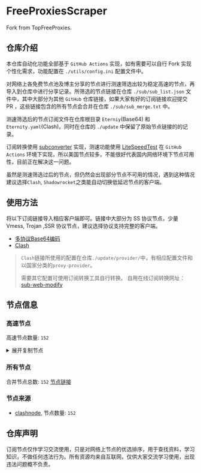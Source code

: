 # FreeProxiesScraper

Fork from TopFreeProxies.

## 仓库介绍
本仓库自动化功能全部基于 `GitHub Actions` 实现，如有需要可以自行 Fork 实现个性化需求，功能配置在 `./utils/config.ini` 配置文件中。

对网络上各免费节点池及博主分享的节点进行测速筛选出较为稳定高速的节点，再导入到仓库中进行分享记录。所筛选的节点链接在仓库 `./sub/sub_list.json` 文件中，其中大部分为其他 `GitHub` 仓库链接，如果大家有好的订阅链接欢迎提交 PR ，这些链接包含的所有节点会合并在仓库 `./sub/sub_merge.txt` 中。

测速筛选后的节点订阅文件在仓库根目录 `Eterniy`(Base64) 和 `Eternity.yaml`(Clash)。同时在仓库的 `./update` 中保留了原始节点链接的的记录。

订阅转换使用 [subconverter](https://github.com/tindy2013/subconverter) 实现，测速功能使用 [LiteSpeedTest](https://github.com/xxf098/LiteSpeedTest) 在 `GitHub Actions` 环境下实现，所以美国节点较多，不能很好代表国内网络环境下节点可用性，目前正在解决这一问题。

虽然是测速筛选过后的节点，但仍然会出现部分节点不可用的情况，遇到这种情况建议选择`Clash`, `Shadowrocket`之类能自动切换低延迟节点的客户端。

## 使用方法
将以下订阅链接导入相应客户端即可。链接中大部分为 SS 协议节点，少量 Vmess, Trojan ,SSR 协议节点，建议选择协议支持完整的客户端。

- [多协议Base64编码](https://raw.githubusercontent.com/caijh/FreeProxiesScraper/master/Eternity)
- [Clash](https://raw.githubusercontent.com/caijh/FreeProxiesScraper/master/Eternity.yaml)

>`Clash`链接所使用的配置在仓库`./update/provider/`中，有相应配置文件和以国家分类的`proxy-provider`。
>
>需要其它配置可使用订阅转换工具自行转换。
>自用在线订阅转换网址：[sub-web-modify](https://sub.v1.mk/)

## 节点信息
### 高速节点
高速节点数量: `152`
<details>
  <summary>展开复制节点</summary>

    ss://YWVzLTI1Ni1jZmI6YW1hem9uc2tyMDU@18.185.56.207:443#05-0004-DE
    vmess://eyJ2IjoiMiIsInBzIjoiMDUtMDAwNS1HQiIsImFkZCI6IjUxLjc1LjE2MC4yMzciLCJwb3J0IjoiNDQzIiwidHlwZSI6Im5vbmUiLCJpZCI6IjNhZGJhNDYyLTMxOGYtNGE2Yy1hZDdhLTI5MjNiYzc0ZjIwNyIsImFpZCI6IjAiLCJuZXQiOiJ3cyIsInBhdGgiOiIvbGlua3Zrd3NzIiwiaG9zdCI6IiIsInRscyI6InRscyJ9
    trojan://02XtoczO7V@creativecommons.org:443?allowInsecure=1&sni=mooshali.arshiacomplus.dpdns.org&ws=1&wspath=%2525252Fhishhhh123#05-0021-RELAY
    ss://YWVzLTI1Ni1jZmI6ZjhmN2FDemNQS2JzRjhwMw@51.15.17.169:989#05-0164-NL
    vmess://eyJ2IjoiMiIsInBzIjoiMDUtMDE2Ni1NWSIsImFkZCI6IjQ3LjI1MC4xNTkuMTM0IiwicG9ydCI6IjI4MjkzIiwidHlwZSI6Im5vbmUiLCJpZCI6ImZmOWFkMDdjLWUxYjQtNDY3Zi05MGJjLTliMDY3ZjQ3ZGQ1YyIsImFpZCI6IjAiLCJuZXQiOiJ3cyIsInBhdGgiOiIvYXJraSIsImhvc3QiOiIiLCJ0bHMiOiIifQ==
    vmess://eyJ2IjoiMiIsInBzIjoiMDUtMDE4NS1TQyIsImFkZCI6IjE1NC4yMDEuODAuMjE0IiwicG9ydCI6IjExMTU5IiwidHlwZSI6Im5vbmUiLCJpZCI6ImQ5MjAyZmRkLTU2NzktNDNhNy1hOTMzLTBkMDc2MDViYWIzYyIsImFpZCI6IjAiLCJuZXQiOiJ3cyIsInBhdGgiOiIvYXJraSIsImhvc3QiOiIiLCJ0bHMiOiIifQ==
    vmess://eyJ2IjoiMiIsInBzIjoiMDUtMDE4Ni1ISyIsImFkZCI6IjguMjE3LjE3MS4xOTMiLCJwb3J0IjoiMzYzMDAiLCJ0eXBlIjoibm9uZSIsImlkIjoiNjc4Y2RiMTQtMjJhNi00ZmIyLWEwNDAtYjM1M2VjYjk4OWNlIiwiYWlkIjoiMCIsIm5ldCI6IndzIiwicGF0aCI6Ii9hcmtpIiwiaG9zdCI6IiIsInRscyI6IiJ9
    vmess://eyJ2IjoiMiIsInBzIjoiMDUtMDE4Ny1ISyIsImFkZCI6IjguMjE3LjE3MS4xOTMiLCJwb3J0IjoiNTUwOTYiLCJ0eXBlIjoibm9uZSIsImlkIjoiMmI0ZDMxNTctZWQ3Zi00NmMyLWJjNGEtNWJiOGMxZjgxZTQwIiwiYWlkIjoiMCIsIm5ldCI6IndzIiwicGF0aCI6Ii9hcmtpIiwiaG9zdCI6IiIsInRscyI6IiJ9
    vmess://eyJ2IjoiMiIsInBzIjoiMDUtMDE4OC1ISyIsImFkZCI6IjguMjE3LjIyMC4zMCIsInBvcnQiOiIzMTEyMyIsInR5cGUiOiJub25lIiwiaWQiOiIxMmY3MTY0Yi1lM2UxLTQyNjQtODZjYy02ODAyODkwMmNkMTkiLCJhaWQiOiIwIiwibmV0Ijoid3MiLCJwYXRoIjoiL2Fya2kiLCJob3N0IjoiIiwidGxzIjoiIn0=
    vmess://eyJ2IjoiMiIsInBzIjoiMDUtMDE4OS1ISyIsImFkZCI6IjguMjE3LjIyMC4zMCIsInBvcnQiOiIzOTY0OCIsInR5cGUiOiJub25lIiwiaWQiOiIyYzI1ODNiNi1lY2UwLTRkM2QtYTdmNS1jZjM3YzRhNmZhOGQiLCJhaWQiOiIwIiwibmV0Ijoid3MiLCJwYXRoIjoiL2Fya2kiLCJob3N0IjoiIiwidGxzIjoiIn0=
    vmess://eyJ2IjoiMiIsInBzIjoiMDUtMDE5MC1ISyIsImFkZCI6IjQ3Ljc2LjE1Ny4yMzQiLCJwb3J0IjoiMTQ0NzkiLCJ0eXBlIjoibm9uZSIsImlkIjoiOTA2MDZjMTQtY2JhNC00M2ZmLTk1ODYtOWVkZDhiZWYyMWE0IiwiYWlkIjoiMCIsIm5ldCI6IndzIiwicGF0aCI6Ii9hcmtpIiwiaG9zdCI6IiIsInRscyI6IiJ9
    vmess://eyJ2IjoiMiIsInBzIjoiMDUtMDE5MS1ISyIsImFkZCI6IjguMjE4LjguODQiLCJwb3J0IjoiMjMzMjYiLCJ0eXBlIjoibm9uZSIsImlkIjoiODcxZDA0ZGYtZmM1OC00NzBhLWJhY2EtZGFhZTI4ODY5MTY0IiwiYWlkIjoiMCIsIm5ldCI6IndzIiwicGF0aCI6Ii9hcmtpIiwiaG9zdCI6IiIsInRscyI6IiJ9
    vmess://eyJ2IjoiMiIsInBzIjoiMDYtMDA0Mi1NWSIsImFkZCI6IjM4LjU0Ljk4LjExMCIsInBvcnQiOiIyMDUyIiwidHlwZSI6Im5vbmUiLCJpZCI6IjY2NWQ5YjhmLTE1M2QtNDkwNy1hZGFjLWRlMTJhZmQ5Yzg1MSIsImFpZCI6IjAiLCJuZXQiOiJ3cyIsInBhdGgiOiIvIiwiaG9zdCI6IiIsInRscyI6InRscyJ9
    ss://Y2hhY2hhMjAtaWV0Zi1wb2x5MTMwNTpwNzhuYUNmMkVmT2xSU0xUWDB3RlZ4@pupas-shirting-unsung.freesocks.work:443#08-0057-USss%2F%2FYWVzLTEyOC1nY206c2hhZG93c29ja3M%40212.102.53.194443%2323-0256-GB
    ss://YWVzLTI1Ni1jZmI6ZjhmN2FDemNQS2JzRjhwMw@154.90.63.177:989#08-0061-KR
    ss://YWVzLTI1Ni1jZmI6ZjhmN2FDemNQS2JzRjhwMw@154.90.62.168:989#08-0062-KR
    ss://Y2hhY2hhMjAtaWV0Zi1wb2x5MTMwNTpOazlhc2dsRHpIemprdFZ6VGt2aGFB@arxfw2b78fi2q9hzylhn.freesocks.work:443#08-0063-VN
    vmess://eyJ2IjoiMiIsInBzIjoiMDgtMDE5NS1ISyIsImFkZCI6IjFlNDI2MDQ2LXQwZmRzMC10MTJjbmotMW9sOTcuaGsucDVwdi5jb20iLCJwb3J0IjoiODAiLCJ0eXBlIjoibm9uZSIsImlkIjoiOTNmYjY5ZmMtNzdjZi0xMWVlLTg1ZWUtZjIzYzkxMzY5ZjJkIiwiYWlkIjoiMiIsIm5ldCI6IndzIiwicGF0aCI6Ii8iLCJob3N0IjoiMWU0MjYwNDYtdDBmZHMwLXQxMmNuai0xb2w5Ny5oay5wNXB2LmNvbSIsInRscyI6IiJ9
    trojan://BAu7ZSyD3IZppnCOxCzaFXje3SECzZgX83e3x7yZA8SDCacyagKFlEO6O0AlTSwDDe4SF@louber.missionsec.us:443?allowInsecure=1#08-0196-AU
    vmess://eyJ2IjoiMiIsInBzIjoiMDgtMDE5Ny1ISyIsImFkZCI6ImhrdC5nb3RvY2hpbmF0b3duLm5ldCIsInBvcnQiOiI4MCIsInR5cGUiOiJub25lIiwiaWQiOiI5M2ZiNjlmYy03N2NmLTExZWUtODVlZS1mMjNjOTEzNjlmMmQiLCJhaWQiOiIyIiwibmV0Ijoid3MiLCJwYXRoIjoiLyIsImhvc3QiOiJoa3QuZ290b2NoaW5hdG93bi5uZXQiLCJ0bHMiOiIifQ==
    ss://YWVzLTI1Ni1jZmI6ZjhmN2FDemNQS2JzRjhwMw@185.153.197.5:989#08-0198-MD
    ss://YWVzLTI1Ni1jZmI6ZjhmN2FDemNQS2JzRjhwMw@38.165.233.93:989#08-0199-PY
    ss://YWVzLTI1Ni1jZmI6ZjhmN2FDemNQS2JzRjhwMw@185.213.23.226:989#08-0200-NO
    vmess://eyJ2IjoiMiIsInBzIjoiMjMtMDA2NC1SRUxBWSIsImFkZCI6Im5ld3MuZmFyc29ubGluZTI0LmlyIiwicG9ydCI6Ijg0NDMiLCJ0eXBlIjoibm9uZSIsImlkIjoiOWE2OWI0ZmYtMDE0Ni00MWRjLTlkMzAtOTk1ZTQ5NWJjYzc4IiwiYWlkIjoiMCIsIm5ldCI6IndzIiwicGF0aCI6Ii/wn4aUQE0zSERJTzEiLCJob3N0IjoibmV3cy5mYXJzb25saW5lMjQuaXIiLCJ0bHMiOiIifQ==
    vmess://eyJ2IjoiMiIsInBzIjoiMjMtMDA2NS1SRUxBWSIsImFkZCI6Im5ld3MuZmFyc29ubGluZTI0LmlyIiwicG9ydCI6Ijg0NDMiLCJ0eXBlIjoibm9uZSIsImlkIjoiYjRmNDg2NTgtZDllNC00NzY0LWFkYzQtN2Q5MThiNDViMGI1IiwiYWlkIjoiMCIsIm5ldCI6IndzIiwicGF0aCI6Ii/wn4aUQE0zSERJTzEiLCJob3N0IjoibmV3cy5mYXJzb25saW5lMjQuaXIiLCJ0bHMiOiIifQ==
    vmess://eyJ2IjoiMiIsInBzIjoiMjMtMDA2Ni1SRUxBWSIsImFkZCI6Im5ld3MuZmFyc29ubGluZTI0LmlyIiwicG9ydCI6Ijg0NDMiLCJ0eXBlIjoibm9uZSIsImlkIjoiZGM4ZmI5MjQtNDQ1Mi00ODViLWI5NmUtNjFmNDgxNmVhYTE1IiwiYWlkIjoiMCIsIm5ldCI6IndzIiwicGF0aCI6Ii/wn4aUQE0zSERJTzEiLCJob3N0IjoibmV3cy5mYXJzb25saW5lMjQuaXIiLCJ0bHMiOiIifQ==
    vmess://eyJ2IjoiMiIsInBzIjoiMjMtMDA2Ny1SRUxBWSIsImFkZCI6Im5ld3MuZmFyc29ubGluZTI0LmlyIiwicG9ydCI6Ijg0NDMiLCJ0eXBlIjoibm9uZSIsImlkIjoiM2I5NTA3MGEtNzIzNy00ODRiLTgxMDctMGE5ZDBjZWQ3ODg2IiwiYWlkIjoiMCIsIm5ldCI6IndzIiwicGF0aCI6Ii/wn4aUQE0zSERJTzEiLCJob3N0IjoibmV3cy5mYXJzb25saW5lMjQuaXIiLCJ0bHMiOiIifQ==
    vmess://eyJ2IjoiMiIsInBzIjoiMjMtMDA2OC1SRUxBWSIsImFkZCI6Im5ld3MuZmFyc29ubGluZTI0LmlyIiwicG9ydCI6Ijg0NDMiLCJ0eXBlIjoibm9uZSIsImlkIjoiZWIwZTY3YmMtNGQ3Zi00NjhjLWJkNDctNWNmYzkxZDdjNmY3IiwiYWlkIjoiMCIsIm5ldCI6IndzIiwicGF0aCI6Ii/wn4aUQE0zSERJTzEiLCJob3N0IjoibmV3cy5mYXJzb25saW5lMjQuaXIiLCJ0bHMiOiIifQ==
    vmess://eyJ2IjoiMiIsInBzIjoiMjMtMDA2OS1SRUxBWSIsImFkZCI6Im5ld3MuZmFyc29ubGluZTI0LmlyIiwicG9ydCI6Ijg0NDMiLCJ0eXBlIjoibm9uZSIsImlkIjoiNTdjZWJmNDktNGQ0ZC00NDc0LTk1YTgtNGExZDU0YTVlMGY1IiwiYWlkIjoiMCIsIm5ldCI6IndzIiwicGF0aCI6Ii/wn4aUQE0zSERJTzEiLCJob3N0IjoibmV3cy5mYXJzb25saW5lMjQuaXIiLCJ0bHMiOiIifQ==
    vmess://eyJ2IjoiMiIsInBzIjoiMjMtMDA3MC1SRUxBWSIsImFkZCI6Im5ld3MuZmFyc29ubGluZTI0LmlyIiwicG9ydCI6Ijg0NDMiLCJ0eXBlIjoibm9uZSIsImlkIjoiMDBjM2UxNjAtOWIxYS00YTg5LTkwNDctOWMwZGE2OGRjYzE1IiwiYWlkIjoiMCIsIm5ldCI6IndzIiwicGF0aCI6Ii/wn4aUQE0zSERJTzEiLCJob3N0IjoibmV3cy5mYXJzb25saW5lMjQuaXIiLCJ0bHMiOiIifQ==
    vmess://eyJ2IjoiMiIsInBzIjoiMjMtMDA3MS1SRUxBWSIsImFkZCI6Im5ld3MuZmFyc29ubGluZTI0LmlyIiwicG9ydCI6Ijg0NDMiLCJ0eXBlIjoibm9uZSIsImlkIjoiODQ0Mzg3NzAtZDc4Mi00Zjc2LWE4ZjItODNhNDI2ODM4ZTg5IiwiYWlkIjoiMCIsIm5ldCI6IndzIiwicGF0aCI6Ii/wn4aUQE0zSERJTzEiLCJob3N0IjoibmV3cy5mYXJzb25saW5lMjQuaXIiLCJ0bHMiOiIifQ==
    vmess://eyJ2IjoiMiIsInBzIjoiMjMtMDA3Mi1SRUxBWSIsImFkZCI6Im5ld3MuZmFyc29ubGluZTI0LmlyIiwicG9ydCI6Ijg0NDMiLCJ0eXBlIjoibm9uZSIsImlkIjoiOTU2ZDkxOTYtMTJhMy00MTI1LWEwNDUtYmExMzAwZjI4ZDdkIiwiYWlkIjoiMCIsIm5ldCI6IndzIiwicGF0aCI6Ii/wn4aUQE0zSERJTzEiLCJob3N0IjoibmV3cy5mYXJzb25saW5lMjQuaXIiLCJ0bHMiOiIifQ==
    vmess://eyJ2IjoiMiIsInBzIjoiMjMtMDA3My1SRUxBWSIsImFkZCI6Im5ld3MuZmFyc29ubGluZTI0LmlyIiwicG9ydCI6Ijg0NDMiLCJ0eXBlIjoibm9uZSIsImlkIjoiMGJjMjU2N2UtODI3OC00NmU1LWJiNjktNThiZTE0ZTA0ZWY4IiwiYWlkIjoiMCIsIm5ldCI6IndzIiwicGF0aCI6Ii/wn4aUQE0zSERJTzEiLCJob3N0IjoibmV3cy5mYXJzb25saW5lMjQuaXIiLCJ0bHMiOiIifQ==
    vmess://eyJ2IjoiMiIsInBzIjoiMjMtMDA3NC1SRUxBWSIsImFkZCI6Im5ld3MuZmFyc29ubGluZTI0LmlyIiwicG9ydCI6Ijg0NDMiLCJ0eXBlIjoibm9uZSIsImlkIjoiZGNmMWY4ZjMtN2FjZi00OWE3LThlOWUtMjNmOWI4ZTRjZTdiIiwiYWlkIjoiMCIsIm5ldCI6IndzIiwicGF0aCI6Ii/wn4aUQE0zSERJTzEiLCJob3N0IjoibmV3cy5mYXJzb25saW5lMjQuaXIiLCJ0bHMiOiIifQ==
    vmess://eyJ2IjoiMiIsInBzIjoiMjMtMDA3NS1SRUxBWSIsImFkZCI6Im5ld3MuZmFyc29ubGluZTI0LmlyIiwicG9ydCI6Ijg0NDMiLCJ0eXBlIjoibm9uZSIsImlkIjoiMDIwNTQzY2ItOWZlZS00N2RlLWExOTItMDI3ODhiMzlkY2U3IiwiYWlkIjoiMCIsIm5ldCI6IndzIiwicGF0aCI6Ii/wn4aUQE0zSERJTzEiLCJob3N0IjoibmV3cy5mYXJzb25saW5lMjQuaXIiLCJ0bHMiOiIifQ==
    vmess://eyJ2IjoiMiIsInBzIjoiMjMtMDA3Ni1SRUxBWSIsImFkZCI6Im5ld3MuZmFyc29ubGluZTI0LmlyIiwicG9ydCI6Ijg0NDMiLCJ0eXBlIjoibm9uZSIsImlkIjoiMjYzMzViYWYtNGY1Ni00NTAwLWI0ZGQtYTU0NzVmMWU1MTI5IiwiYWlkIjoiMCIsIm5ldCI6IndzIiwicGF0aCI6Ii/wn4aUQE0zSERJTzEiLCJob3N0IjoibmV3cy5mYXJzb25saW5lMjQuaXIiLCJ0bHMiOiIifQ==
    vmess://eyJ2IjoiMiIsInBzIjoiMjMtMDA3Ny1SRUxBWSIsImFkZCI6Im5ld3MuZmFyc29ubGluZTI0LmlyIiwicG9ydCI6Ijg0NDMiLCJ0eXBlIjoibm9uZSIsImlkIjoiNGJjZDE4MGQtODYwNS00MDcyLTg3MDgtNGEzNTE4ZTczMWEzIiwiYWlkIjoiMCIsIm5ldCI6IndzIiwicGF0aCI6Ii/wn4aUQE0zSERJTzEiLCJob3N0IjoibmV3cy5mYXJzb25saW5lMjQuaXIiLCJ0bHMiOiIifQ==
    vmess://eyJ2IjoiMiIsInBzIjoiMjMtMDA3OC1SRUxBWSIsImFkZCI6Im5ld3MuZmFyc29ubGluZTI0LmlyIiwicG9ydCI6Ijg0NDMiLCJ0eXBlIjoibm9uZSIsImlkIjoiMWI3MzU2ZTMtOTdjOS00MzA1LTgyZjYtZDIxZDZkMWI1MzA3IiwiYWlkIjoiMCIsIm5ldCI6IndzIiwicGF0aCI6Ii/wn4aUQE0zSERJTzEiLCJob3N0IjoibmV3cy5mYXJzb25saW5lMjQuaXIiLCJ0bHMiOiIifQ==
    vmess://eyJ2IjoiMiIsInBzIjoiMjMtMDA3OS1SRUxBWSIsImFkZCI6Im5ld3MuZmFyc29ubGluZTI0LmlyIiwicG9ydCI6Ijg0NDMiLCJ0eXBlIjoibm9uZSIsImlkIjoiMzFhMWUyZjAtNzRmYi00NWI2LWI0YzItYjU4ZmI1NzAxZDhmIiwiYWlkIjoiMCIsIm5ldCI6IndzIiwicGF0aCI6Ii/wn4aUQE0zSERJTzEiLCJob3N0IjoibmV3cy5mYXJzb25saW5lMjQuaXIiLCJ0bHMiOiIifQ==
    vmess://eyJ2IjoiMiIsInBzIjoiMjMtMDA4MC1SRUxBWSIsImFkZCI6Im5ld3MuZmFyc29ubGluZTI0LmlyIiwicG9ydCI6Ijg0NDMiLCJ0eXBlIjoibm9uZSIsImlkIjoiODIxZDRjMTItM2RmYS00YjNlLWJjNGUtYmUyNjUzZTc4NmJkIiwiYWlkIjoiMCIsIm5ldCI6IndzIiwicGF0aCI6Ii/wn4aUQE0zSERJTzEiLCJob3N0IjoibmV3cy5mYXJzb25saW5lMjQuaXIiLCJ0bHMiOiIifQ==
    vmess://eyJ2IjoiMiIsInBzIjoiMjMtMDA4MS1SRUxBWSIsImFkZCI6Im5ld3MuZmFyc29ubGluZTI0LmlyIiwicG9ydCI6Ijg0NDMiLCJ0eXBlIjoibm9uZSIsImlkIjoiNDY5Zjk2MWYtZDc3Ny00NmI0LTliNWUtYjhjMWZiYzEyZmM1IiwiYWlkIjoiMCIsIm5ldCI6IndzIiwicGF0aCI6Ii/wn4aUQE0zSERJTzEiLCJob3N0IjoibmV3cy5mYXJzb25saW5lMjQuaXIiLCJ0bHMiOiIifQ==
    vmess://eyJ2IjoiMiIsInBzIjoiMjMtMDA4Mi1SRUxBWSIsImFkZCI6Im5ld3MuZmFyc29ubGluZTI0LmlyIiwicG9ydCI6Ijg0NDMiLCJ0eXBlIjoibm9uZSIsImlkIjoiNWY2ZTRiMTItNTE5Zi00NmFmLTljY2ItYmEwN2RjOGQ2NTM0IiwiYWlkIjoiMCIsIm5ldCI6IndzIiwicGF0aCI6Ii/wn4aUQE0zSERJTzEiLCJob3N0IjoibmV3cy5mYXJzb25saW5lMjQuaXIiLCJ0bHMiOiIifQ==
    vmess://eyJ2IjoiMiIsInBzIjoiMjMtMDA4My1SRUxBWSIsImFkZCI6Im5ld3MuZmFyc29ubGluZTI0LmlyIiwicG9ydCI6Ijg0NDMiLCJ0eXBlIjoibm9uZSIsImlkIjoiZGI0ZWZmNDItZTc1Ni00MDdiLTlkY2ItZjk5NGYzYTIxMzExIiwiYWlkIjoiMCIsIm5ldCI6IndzIiwicGF0aCI6Ii/wn4aUQE0zSERJTzEiLCJob3N0IjoibmV3cy5mYXJzb25saW5lMjQuaXIiLCJ0bHMiOiIifQ==
    vmess://eyJ2IjoiMiIsInBzIjoiMjMtMDA4NC1SRUxBWSIsImFkZCI6Im5ld3MuZmFyc29ubGluZTI0LmlyIiwicG9ydCI6Ijg0NDMiLCJ0eXBlIjoibm9uZSIsImlkIjoiMDhlMmYxMGMtNjEzZC00MTdhLWIyNWYtZDBiOWFiMzYzN2NmIiwiYWlkIjoiMCIsIm5ldCI6IndzIiwicGF0aCI6Ii/wn4aUQE0zSERJTzEiLCJob3N0IjoibmV3cy5mYXJzb25saW5lMjQuaXIiLCJ0bHMiOiIifQ==
    vmess://eyJ2IjoiMiIsInBzIjoiMjMtMDA4NS1SRUxBWSIsImFkZCI6Im5ld3MuZmFyc29ubGluZTI0LmlyIiwicG9ydCI6Ijg0NDMiLCJ0eXBlIjoibm9uZSIsImlkIjoiMDA4ZTE4MzctMjMzYy00OTUwLTlmNWQtYzk1N2NjZTQ2ZjkwIiwiYWlkIjoiMCIsIm5ldCI6IndzIiwicGF0aCI6Ii/wn4aUQE0zSERJTzEiLCJob3N0IjoibmV3cy5mYXJzb25saW5lMjQuaXIiLCJ0bHMiOiIifQ==
    vmess://eyJ2IjoiMiIsInBzIjoiMjMtMDA4Ni1SRUxBWSIsImFkZCI6Im5ld3MuZmFyc29ubGluZTI0LmlyIiwicG9ydCI6Ijg0NDMiLCJ0eXBlIjoibm9uZSIsImlkIjoiNjZkZWYxNjEtMDNjMy00Mjc4LWI4ZTAtYWMyZDZjZjc0ZTY0IiwiYWlkIjoiMCIsIm5ldCI6IndzIiwicGF0aCI6Ii/wn4aUQE0zSERJTzEiLCJob3N0IjoibmV3cy5mYXJzb25saW5lMjQuaXIiLCJ0bHMiOiIifQ==
    vmess://eyJ2IjoiMiIsInBzIjoiMjMtMDA4Ny1SRUxBWSIsImFkZCI6Im5ld3MuZmFyc29ubGluZTI0LmlyIiwicG9ydCI6Ijg0NDMiLCJ0eXBlIjoibm9uZSIsImlkIjoiYThjOWFhMmUtYjBjYS00NzExLThiOTctZjU5ZjgxY2Y0NGYyIiwiYWlkIjoiMCIsIm5ldCI6IndzIiwicGF0aCI6Ii/wn4aUQE0zSERJTzEiLCJob3N0IjoibmV3cy5mYXJzb25saW5lMjQuaXIiLCJ0bHMiOiIifQ==
    vmess://eyJ2IjoiMiIsInBzIjoiMjMtMDA4OC1SRUxBWSIsImFkZCI6Im5ld3MuZmFyc29ubGluZTI0LmlyIiwicG9ydCI6Ijg0NDMiLCJ0eXBlIjoibm9uZSIsImlkIjoiODUzYzJhM2ItODI0MS00NmYzLWFmZDYtNWQ2YjhiMGJiMTJjIiwiYWlkIjoiMCIsIm5ldCI6IndzIiwicGF0aCI6Ii/wn4aUQE0zSERJTzEiLCJob3N0IjoibmV3cy5mYXJzb25saW5lMjQuaXIiLCJ0bHMiOiIifQ==
    vmess://eyJ2IjoiMiIsInBzIjoiMjMtMDA4OS1SRUxBWSIsImFkZCI6Im5ld3MuZmFyc29ubGluZTI0LmlyIiwicG9ydCI6Ijg0NDMiLCJ0eXBlIjoibm9uZSIsImlkIjoiYjg2YzJlMjktOTNlNS00Mjc3LWE0OWUtZTdkODRjYTYzODFlIiwiYWlkIjoiMCIsIm5ldCI6IndzIiwicGF0aCI6Ii/wn4aUQE0zSERJTzEiLCJob3N0IjoibmV3cy5mYXJzb25saW5lMjQuaXIiLCJ0bHMiOiIifQ==
    vmess://eyJ2IjoiMiIsInBzIjoiMjMtMDA5MC1SRUxBWSIsImFkZCI6Im5ld3MuZmFyc29ubGluZTI0LmlyIiwicG9ydCI6Ijg0NDMiLCJ0eXBlIjoibm9uZSIsImlkIjoiNDNkMTZhN2YtMWNjOS00NzEwLWFmZjQtYTY5MDc3MzkxYzkzIiwiYWlkIjoiMCIsIm5ldCI6IndzIiwicGF0aCI6Ii/wn4aUQE0zSERJTzEiLCJob3N0IjoibmV3cy5mYXJzb25saW5lMjQuaXIiLCJ0bHMiOiIifQ==
    vmess://eyJ2IjoiMiIsInBzIjoiMjMtMDA5MS1SRUxBWSIsImFkZCI6Im5ld3MuZmFyc29ubGluZTI0LmlyIiwicG9ydCI6Ijg0NDMiLCJ0eXBlIjoibm9uZSIsImlkIjoiOWU3OWZkMjctMzc2MS00Y2MwLTg2OTMtOGQzMGM0Y2MxODc4IiwiYWlkIjoiMCIsIm5ldCI6IndzIiwicGF0aCI6Ii/wn4aUQE0zSERJTzEiLCJob3N0IjoibmV3cy5mYXJzb25saW5lMjQuaXIiLCJ0bHMiOiIifQ==
    vmess://eyJ2IjoiMiIsInBzIjoiMjMtMDA5Mi1SRUxBWSIsImFkZCI6Im5ld3MuZmFyc29ubGluZTI0LmlyIiwicG9ydCI6Ijg0NDMiLCJ0eXBlIjoibm9uZSIsImlkIjoiNGE2MzRmNzAtOGFhMC00ZjQ1LTlhY2YtM2M3MWMxMWViMjgxIiwiYWlkIjoiMCIsIm5ldCI6IndzIiwicGF0aCI6Ii/wn4aUQE0zSERJTzEiLCJob3N0IjoibmV3cy5mYXJzb25saW5lMjQuaXIiLCJ0bHMiOiIifQ==
    vmess://eyJ2IjoiMiIsInBzIjoiMjMtMDA5My1SRUxBWSIsImFkZCI6Im5ld3MuZmFyc29ubGluZTI0LmlyIiwicG9ydCI6Ijg0NDMiLCJ0eXBlIjoibm9uZSIsImlkIjoiNGYyMTBiNTAtZWViZi00MmUzLWIxNmUtNjYwYmVmNWJmMmQwIiwiYWlkIjoiMCIsIm5ldCI6IndzIiwicGF0aCI6Ii/wn4aUQE0zSERJTzEiLCJob3N0IjoibmV3cy5mYXJzb25saW5lMjQuaXIiLCJ0bHMiOiIifQ==
    vmess://eyJ2IjoiMiIsInBzIjoiMjMtMDA5NC1SRUxBWSIsImFkZCI6Im5ld3MuZmFyc29ubGluZTI0LmlyIiwicG9ydCI6Ijg0NDMiLCJ0eXBlIjoibm9uZSIsImlkIjoiZmU5OGNmY2ItOGY1Yi00MWRiLTlhMzEtMzlkZjEwNmNjZWRiIiwiYWlkIjoiMCIsIm5ldCI6IndzIiwicGF0aCI6Ii/wn4aUQE0zSERJTzEiLCJob3N0IjoibmV3cy5mYXJzb25saW5lMjQuaXIiLCJ0bHMiOiIifQ==
    vmess://eyJ2IjoiMiIsInBzIjoiMjMtMDA5NS1SRUxBWSIsImFkZCI6Im5ld3MuZmFyc29ubGluZTI0LmlyIiwicG9ydCI6Ijg0NDMiLCJ0eXBlIjoibm9uZSIsImlkIjoiMDFlYjM5Y2QtMDU1OS00NWFmLWE3MzktODY2YTdhNzcxYjViIiwiYWlkIjoiMCIsIm5ldCI6IndzIiwicGF0aCI6Ii/wn4aUQE0zSERJTzEiLCJob3N0IjoibmV3cy5mYXJzb25saW5lMjQuaXIiLCJ0bHMiOiIifQ==
    vmess://eyJ2IjoiMiIsInBzIjoiMjMtMDA5Ni1SRUxBWSIsImFkZCI6Im5ld3MuZmFyc29ubGluZTI0LmlyIiwicG9ydCI6Ijg0NDMiLCJ0eXBlIjoibm9uZSIsImlkIjoiMTkxM2Q3NWItZWVlMS00Nzk1LWE1MGUtMzk1ZDJiY2YzZjBmIiwiYWlkIjoiMCIsIm5ldCI6IndzIiwicGF0aCI6Ii/wn4aUQE0zSERJTzEiLCJob3N0IjoibmV3cy5mYXJzb25saW5lMjQuaXIiLCJ0bHMiOiIifQ==
    vmess://eyJ2IjoiMiIsInBzIjoiMjMtMDA5Ny1SRUxBWSIsImFkZCI6Im5ld3MuZmFyc29ubGluZTI0LmlyIiwicG9ydCI6Ijg0NDMiLCJ0eXBlIjoibm9uZSIsImlkIjoiYmFiYjU4MjUtOWYyZi00ZWM2LWI5MjMtMjI5ZTZmMjVkZDExIiwiYWlkIjoiMCIsIm5ldCI6IndzIiwicGF0aCI6Ii/wn4aUQE0zSERJTzEiLCJob3N0IjoibmV3cy5mYXJzb25saW5lMjQuaXIiLCJ0bHMiOiIifQ==
    vmess://eyJ2IjoiMiIsInBzIjoiMjMtMDA5OC1SRUxBWSIsImFkZCI6Im5ld3MuZmFyc29ubGluZTI0LmlyIiwicG9ydCI6Ijg0NDMiLCJ0eXBlIjoibm9uZSIsImlkIjoiMzE0YWZhZWItNTVjYS00NzNhLTkxZTQtMGU0NGM2NWNjZTgwIiwiYWlkIjoiMCIsIm5ldCI6IndzIiwicGF0aCI6Ii/wn4aUQE0zSERJTzEiLCJob3N0IjoibmV3cy5mYXJzb25saW5lMjQuaXIiLCJ0bHMiOiIifQ==
    vmess://eyJ2IjoiMiIsInBzIjoiMjMtMDA5OS1SRUxBWSIsImFkZCI6Im5ld3MuZmFyc29ubGluZTI0LmlyIiwicG9ydCI6Ijg0NDMiLCJ0eXBlIjoibm9uZSIsImlkIjoiZGU2YWU4YmItYmM4Ny00YTAxLTg3MjItY2QzMDk3OGQ1ODAxIiwiYWlkIjoiMCIsIm5ldCI6IndzIiwicGF0aCI6Ii/wn4aUQE0zSERJTzEiLCJob3N0IjoibmV3cy5mYXJzb25saW5lMjQuaXIiLCJ0bHMiOiIifQ==
    vmess://eyJ2IjoiMiIsInBzIjoiMjMtMDEwMC1SRUxBWSIsImFkZCI6Im5ld3MuZmFyc29ubGluZTI0LmlyIiwicG9ydCI6Ijg0NDMiLCJ0eXBlIjoibm9uZSIsImlkIjoiZDE3ZjhlYjEtNzQzZS00YjRkLTg1NGEtODQ4MGMxNjE0Y2UzIiwiYWlkIjoiMCIsIm5ldCI6IndzIiwicGF0aCI6Ii/wn4aUQE0zSERJTzEiLCJob3N0IjoibmV3cy5mYXJzb25saW5lMjQuaXIiLCJ0bHMiOiIifQ==
    vmess://eyJ2IjoiMiIsInBzIjoiMjMtMDEwMS1SRUxBWSIsImFkZCI6Im5ld3MuZmFyc29ubGluZTI0LmlyIiwicG9ydCI6Ijg0NDMiLCJ0eXBlIjoibm9uZSIsImlkIjoiY2YwY2I4MTItM2MyOS00ZDNkLWE1YmUtZjU1MDlkOWI3OTdhIiwiYWlkIjoiMCIsIm5ldCI6IndzIiwicGF0aCI6Ii/wn4aUQE0zSERJTzEiLCJob3N0IjoibmV3cy5mYXJzb25saW5lMjQuaXIiLCJ0bHMiOiIifQ==
    vmess://eyJ2IjoiMiIsInBzIjoiMjMtMDEwMi1SRUxBWSIsImFkZCI6Im5ld3MuZmFyc29ubGluZTI0LmlyIiwicG9ydCI6Ijg0NDMiLCJ0eXBlIjoibm9uZSIsImlkIjoiMzI4Yjg1YjYtZDVjYi00YjMzLTgzYzQtMWFlYWEyYzljYjQxIiwiYWlkIjoiMCIsIm5ldCI6IndzIiwicGF0aCI6Ii/wn4aUQE0zSERJTzEiLCJob3N0IjoibmV3cy5mYXJzb25saW5lMjQuaXIiLCJ0bHMiOiIifQ==
    vmess://eyJ2IjoiMiIsInBzIjoiMjMtMDEwMy1SRUxBWSIsImFkZCI6Im5ld3MuZmFyc29ubGluZTI0LmlyIiwicG9ydCI6Ijg0NDMiLCJ0eXBlIjoibm9uZSIsImlkIjoiMzU2MzQwYjQtNzZhNC00MDhhLWJjYWUtZTY1NjE5Mjg1YzlkIiwiYWlkIjoiMCIsIm5ldCI6IndzIiwicGF0aCI6Ii/wn4aUQE0zSERJTzEiLCJob3N0IjoibmV3cy5mYXJzb25saW5lMjQuaXIiLCJ0bHMiOiIifQ==
    vmess://eyJ2IjoiMiIsInBzIjoiMjMtMDEwNC1SRUxBWSIsImFkZCI6Im5ld3MuZmFyc29ubGluZTI0LmlyIiwicG9ydCI6Ijg0NDMiLCJ0eXBlIjoibm9uZSIsImlkIjoiZTM0MDU3OGQtNzM5YS00ZjNhLWI2NzktY2YwZDZlNTQ5YTE3IiwiYWlkIjoiMCIsIm5ldCI6IndzIiwicGF0aCI6Ii/wn4aUQE0zSERJTzEiLCJob3N0IjoibmV3cy5mYXJzb25saW5lMjQuaXIiLCJ0bHMiOiIifQ==
    vmess://eyJ2IjoiMiIsInBzIjoiMjMtMDEwNS1SRUxBWSIsImFkZCI6Im5ld3MuZmFyc29ubGluZTI0LmlyIiwicG9ydCI6Ijg0NDMiLCJ0eXBlIjoibm9uZSIsImlkIjoiNTFjMjQ1ODgtMWNlMC00Yjg4LTg0MDctYThlMGMzZGMxOWM0IiwiYWlkIjoiMCIsIm5ldCI6IndzIiwicGF0aCI6Ii/wn4aUQE0zSERJTzEiLCJob3N0IjoibmV3cy5mYXJzb25saW5lMjQuaXIiLCJ0bHMiOiIifQ==
    vmess://eyJ2IjoiMiIsInBzIjoiMjMtMDEwNi1SRUxBWSIsImFkZCI6Im5ld3MuZmFyc29ubGluZTI0LmlyIiwicG9ydCI6Ijg0NDMiLCJ0eXBlIjoibm9uZSIsImlkIjoiODc1MjU0YTItYzM1ZC00MjgwLWE2OTItMDkzNjlmYzVmZDA0IiwiYWlkIjoiMCIsIm5ldCI6IndzIiwicGF0aCI6Ii/wn4aUQE0zSERJTzEiLCJob3N0IjoibmV3cy5mYXJzb25saW5lMjQuaXIiLCJ0bHMiOiIifQ==
    vmess://eyJ2IjoiMiIsInBzIjoiMjMtMDEwNy1SRUxBWSIsImFkZCI6Im5ld3MuZmFyc29ubGluZTI0LmlyIiwicG9ydCI6Ijg0NDMiLCJ0eXBlIjoibm9uZSIsImlkIjoiMzBmNTFiZGYtNjQwMy00MDhlLWJkMDEtYmYzZmRkMjhiMTljIiwiYWlkIjoiMCIsIm5ldCI6IndzIiwicGF0aCI6Ii/wn4aUQE0zSERJTzEiLCJob3N0IjoibmV3cy5mYXJzb25saW5lMjQuaXIiLCJ0bHMiOiIifQ==
    vmess://eyJ2IjoiMiIsInBzIjoiMjMtMDEwOC1SRUxBWSIsImFkZCI6Im5ld3MuZmFyc29ubGluZTI0LmlyIiwicG9ydCI6Ijg0NDMiLCJ0eXBlIjoibm9uZSIsImlkIjoiNjE0NmI4Y2EtOTc1Ni00ODBhLTg3NjAtZGYwMTgyZDVmMWIwIiwiYWlkIjoiMCIsIm5ldCI6IndzIiwicGF0aCI6Ii/wn4aUQE0zSERJTzEiLCJob3N0IjoibmV3cy5mYXJzb25saW5lMjQuaXIiLCJ0bHMiOiIifQ==
    vmess://eyJ2IjoiMiIsInBzIjoiMjMtMDEwOS1SRUxBWSIsImFkZCI6Im5ld3MuZmFyc29ubGluZTI0LmlyIiwicG9ydCI6Ijg0NDMiLCJ0eXBlIjoibm9uZSIsImlkIjoiYjFkZWNmYjUtYmJhYS00MzNjLTlmNTctYmQxYzk4OGQ2YjAxIiwiYWlkIjoiMCIsIm5ldCI6IndzIiwicGF0aCI6Ii/wn4aUQE0zSERJTzEiLCJob3N0IjoibmV3cy5mYXJzb25saW5lMjQuaXIiLCJ0bHMiOiIifQ==
    vmess://eyJ2IjoiMiIsInBzIjoiMjMtMDExMC1SRUxBWSIsImFkZCI6Im5ld3MuZmFyc29ubGluZTI0LmlyIiwicG9ydCI6Ijg0NDMiLCJ0eXBlIjoibm9uZSIsImlkIjoiM2JlYjA4OWItNzkzYS00YTljLTkwMzAtY2YwNzMxYWM3NmMxIiwiYWlkIjoiMCIsIm5ldCI6IndzIiwicGF0aCI6Ii/wn4aUQE0zSERJTzEiLCJob3N0IjoibmV3cy5mYXJzb25saW5lMjQuaXIiLCJ0bHMiOiIifQ==
    vmess://eyJ2IjoiMiIsInBzIjoiMjMtMDExMS1SRUxBWSIsImFkZCI6Im5ld3MuZmFyc29ubGluZTI0LmlyIiwicG9ydCI6Ijg0NDMiLCJ0eXBlIjoibm9uZSIsImlkIjoiYTYxYmYwMmMtYThiOS00ZjAwLWE3MzctOTI3YTI0ZDE3ZDAzIiwiYWlkIjoiMCIsIm5ldCI6IndzIiwicGF0aCI6Ii/wn4aUQE0zSERJTzEiLCJob3N0IjoibmV3cy5mYXJzb25saW5lMjQuaXIiLCJ0bHMiOiIifQ==
    vmess://eyJ2IjoiMiIsInBzIjoiMjMtMDExMi1SRUxBWSIsImFkZCI6Im5ld3MuZmFyc29ubGluZTI0LmlyIiwicG9ydCI6Ijg0NDMiLCJ0eXBlIjoibm9uZSIsImlkIjoiZmQ3YTg1NzEtYzk2OS00OTVkLWE0YTQtMTZkMGE5NzIyZmUzIiwiYWlkIjoiMCIsIm5ldCI6IndzIiwicGF0aCI6Ii/wn4aUQE0zSERJTzEiLCJob3N0IjoibmV3cy5mYXJzb25saW5lMjQuaXIiLCJ0bHMiOiIifQ==
    vmess://eyJ2IjoiMiIsInBzIjoiMjMtMDExMy1SRUxBWSIsImFkZCI6Im5ld3MuZmFyc29ubGluZTI0LmlyIiwicG9ydCI6Ijg0NDMiLCJ0eXBlIjoibm9uZSIsImlkIjoiMjc0ODhjZGMtOTRkNy00OGMxLWJlOGUtNDMwZTdmMjBiMGJlIiwiYWlkIjoiMCIsIm5ldCI6IndzIiwicGF0aCI6Ii/wn4aUQE0zSERJTzEiLCJob3N0IjoibmV3cy5mYXJzb25saW5lMjQuaXIiLCJ0bHMiOiIifQ==
    vmess://eyJ2IjoiMiIsInBzIjoiMjMtMDExNC1SRUxBWSIsImFkZCI6Im5ld3MuZmFyc29ubGluZTI0LmlyIiwicG9ydCI6Ijg0NDMiLCJ0eXBlIjoibm9uZSIsImlkIjoiZjM5NTllMzItNGI5ZS00M2I3LTk1NmItOWEyOTYzNTk0YmE0IiwiYWlkIjoiMCIsIm5ldCI6IndzIiwicGF0aCI6Ii/wn4aUQE0zSERJTzEiLCJob3N0IjoibmV3cy5mYXJzb25saW5lMjQuaXIiLCJ0bHMiOiIifQ==
    vmess://eyJ2IjoiMiIsInBzIjoiMjMtMDExNS1SRUxBWSIsImFkZCI6Im5ld3MuZmFyc29ubGluZTI0LmlyIiwicG9ydCI6Ijg0NDMiLCJ0eXBlIjoibm9uZSIsImlkIjoiZGQzMzE1ZjgtN2M3YS00YmEwLWI2MjUtZThmNTc5Y2RhMmIxIiwiYWlkIjoiMCIsIm5ldCI6IndzIiwicGF0aCI6Ii/wn4aUQE0zSERJTzEiLCJob3N0IjoibmV3cy5mYXJzb25saW5lMjQuaXIiLCJ0bHMiOiIifQ==
    vmess://eyJ2IjoiMiIsInBzIjoiMjMtMDExNi1SRUxBWSIsImFkZCI6Im5ld3MuZmFyc29ubGluZTI0LmlyIiwicG9ydCI6Ijg0NDMiLCJ0eXBlIjoibm9uZSIsImlkIjoiZmExZDFhY2MtYWY4Yy00NzVmLTkzNGUtMzRjNmVmOWU1NmVkIiwiYWlkIjoiMCIsIm5ldCI6IndzIiwicGF0aCI6Ii/wn4aUQE0zSERJTzEiLCJob3N0IjoibmV3cy5mYXJzb25saW5lMjQuaXIiLCJ0bHMiOiIifQ==
    vmess://eyJ2IjoiMiIsInBzIjoiMjMtMDExNy1SRUxBWSIsImFkZCI6Im5ld3MuZmFyc29ubGluZTI0LmlyIiwicG9ydCI6Ijg0NDMiLCJ0eXBlIjoibm9uZSIsImlkIjoiNjI4OTIwNzUtM2JlYi00MGYxLWJkZmQtNTM3M2I5YjM1NmZlIiwiYWlkIjoiMCIsIm5ldCI6IndzIiwicGF0aCI6Ii/wn4aUQE0zSERJTzEiLCJob3N0IjoibmV3cy5mYXJzb25saW5lMjQuaXIiLCJ0bHMiOiIifQ==
    vmess://eyJ2IjoiMiIsInBzIjoiMjMtMDExOC1SRUxBWSIsImFkZCI6Im5ld3MuZmFyc29ubGluZTI0LmlyIiwicG9ydCI6Ijg0NDMiLCJ0eXBlIjoibm9uZSIsImlkIjoiOGI5YzgwNDEtZmQxNi00OWMzLWJiMTctNjFkNTFhY2U1MTM5IiwiYWlkIjoiMCIsIm5ldCI6IndzIiwicGF0aCI6Ii/wn4aUQE0zSERJTzEiLCJob3N0IjoibmV3cy5mYXJzb25saW5lMjQuaXIiLCJ0bHMiOiIifQ==
    vmess://eyJ2IjoiMiIsInBzIjoiMjMtMDExOS1SRUxBWSIsImFkZCI6Im5ld3MuZmFyc29ubGluZTI0LmlyIiwicG9ydCI6Ijg0NDMiLCJ0eXBlIjoibm9uZSIsImlkIjoiM2Q4OTg3OGQtMDY2Mi00NTNiLWI2ZmItYzhkODIzMGI0Yzk1IiwiYWlkIjoiMCIsIm5ldCI6IndzIiwicGF0aCI6Ii/wn4aUQE0zSERJTzEiLCJob3N0IjoibmV3cy5mYXJzb25saW5lMjQuaXIiLCJ0bHMiOiIifQ==
    vmess://eyJ2IjoiMiIsInBzIjoiMjMtMDEyMC1SRUxBWSIsImFkZCI6Im5ld3MuZmFyc29ubGluZTI0LmlyIiwicG9ydCI6Ijg0NDMiLCJ0eXBlIjoibm9uZSIsImlkIjoiNzNmNGEyOTktODJiNi00ODQ1LWIxYjEtNzc3YjhhMWNmMmQ3IiwiYWlkIjoiMCIsIm5ldCI6IndzIiwicGF0aCI6Ii/wn4aUQE0zSERJTzEiLCJob3N0IjoibmV3cy5mYXJzb25saW5lMjQuaXIiLCJ0bHMiOiIifQ==
    vmess://eyJ2IjoiMiIsInBzIjoiMjMtMDEyMS1SRUxBWSIsImFkZCI6Im5ld3MuZmFyc29ubGluZTI0LmlyIiwicG9ydCI6Ijg0NDMiLCJ0eXBlIjoibm9uZSIsImlkIjoiYmFhYjFhNDEtMDNiYS00NjZkLWE3NDctMjRlNDA0NjY0NDU3IiwiYWlkIjoiMCIsIm5ldCI6IndzIiwicGF0aCI6Ii/wn4aUQE0zSERJTzEiLCJob3N0IjoibmV3cy5mYXJzb25saW5lMjQuaXIiLCJ0bHMiOiIifQ==
    vmess://eyJ2IjoiMiIsInBzIjoiMjMtMDEyMi1SRUxBWSIsImFkZCI6Im5ld3MuZmFyc29ubGluZTI0LmlyIiwicG9ydCI6Ijg0NDMiLCJ0eXBlIjoibm9uZSIsImlkIjoiZjg4ZTBlY2EtNTM4Yi00NjE0LWIxZTgtZjhjYzQzNTkzODI5IiwiYWlkIjoiMCIsIm5ldCI6IndzIiwicGF0aCI6Ii/wn4aUQE0zSERJTzEiLCJob3N0IjoibmV3cy5mYXJzb25saW5lMjQuaXIiLCJ0bHMiOiIifQ==
    vmess://eyJ2IjoiMiIsInBzIjoiMjMtMDEyMy1SRUxBWSIsImFkZCI6Im5ld3MuZmFyc29ubGluZTI0LmlyIiwicG9ydCI6Ijg0NDMiLCJ0eXBlIjoibm9uZSIsImlkIjoiMjlkODEzNGItMWJjYi00ZGEwLWE1NzEtYmNhZWVmYzAzMjdiIiwiYWlkIjoiMCIsIm5ldCI6IndzIiwicGF0aCI6Ii/wn4aUQE0zSERJTzEiLCJob3N0IjoibmV3cy5mYXJzb25saW5lMjQuaXIiLCJ0bHMiOiIifQ==
    vmess://eyJ2IjoiMiIsInBzIjoiMjMtMDEyNC1SRUxBWSIsImFkZCI6Im5ld3MuZmFyc29ubGluZTI0LmlyIiwicG9ydCI6Ijg0NDMiLCJ0eXBlIjoibm9uZSIsImlkIjoiNTYzM2Y2MTQtNTk2My00YjIyLThlYTAtYjNhYTllNGQwM2M2IiwiYWlkIjoiMCIsIm5ldCI6IndzIiwicGF0aCI6Ii/wn4aUQE0zSERJTzEiLCJob3N0IjoibmV3cy5mYXJzb25saW5lMjQuaXIiLCJ0bHMiOiIifQ==
    vmess://eyJ2IjoiMiIsInBzIjoiMjMtMDEyNS1SRUxBWSIsImFkZCI6Im5ld3MuZmFyc29ubGluZTI0LmlyIiwicG9ydCI6Ijg0NDMiLCJ0eXBlIjoibm9uZSIsImlkIjoiM2E1ZWNjMjYtYzZhNi00YTIzLWFiM2QtNmNhZTlhNDQ1MWZjIiwiYWlkIjoiMCIsIm5ldCI6IndzIiwicGF0aCI6Ii/wn4aUQE0zSERJTzEiLCJob3N0IjoibmV3cy5mYXJzb25saW5lMjQuaXIiLCJ0bHMiOiIifQ==
    vmess://eyJ2IjoiMiIsInBzIjoiMjMtMDEyNi1SRUxBWSIsImFkZCI6Im5ld3MuZmFyc29ubGluZTI0LmlyIiwicG9ydCI6Ijg0NDMiLCJ0eXBlIjoibm9uZSIsImlkIjoiMGQ0MmUzNzAtYTczYS00YjYyLTkwNjgtYWU0ZmI5NDE4YjZhIiwiYWlkIjoiMCIsIm5ldCI6IndzIiwicGF0aCI6Ii/wn4aUQE0zSERJTzEiLCJob3N0IjoibmV3cy5mYXJzb25saW5lMjQuaXIiLCJ0bHMiOiIifQ==
    vmess://eyJ2IjoiMiIsInBzIjoiMjMtMDEyNy1SRUxBWSIsImFkZCI6Im5ld3MuZmFyc29ubGluZTI0LmlyIiwicG9ydCI6Ijg0NDMiLCJ0eXBlIjoibm9uZSIsImlkIjoiYzFjNDYzMzAtMjhjMy00ODQzLWJhZGUtNjA3ZTcwZDhiNTY2IiwiYWlkIjoiMCIsIm5ldCI6IndzIiwicGF0aCI6Ii/wn4aUQE0zSERJTzEiLCJob3N0IjoibmV3cy5mYXJzb25saW5lMjQuaXIiLCJ0bHMiOiIifQ==
    vmess://eyJ2IjoiMiIsInBzIjoiMjMtMDEyOC1SRUxBWSIsImFkZCI6Im5ld3MuZmFyc29ubGluZTI0LmlyIiwicG9ydCI6Ijg0NDMiLCJ0eXBlIjoibm9uZSIsImlkIjoiODUxMTYwMjItZTFjNS00ZDVjLTk3ZWItODYzZTVkNGYzM2MwIiwiYWlkIjoiMCIsIm5ldCI6IndzIiwicGF0aCI6Ii/wn4aUQE0zSERJTzEiLCJob3N0IjoibmV3cy5mYXJzb25saW5lMjQuaXIiLCJ0bHMiOiIifQ==
    vmess://eyJ2IjoiMiIsInBzIjoiMjMtMDEyOS1SRUxBWSIsImFkZCI6Im5ld3MuZmFyc29ubGluZTI0LmlyIiwicG9ydCI6Ijg0NDMiLCJ0eXBlIjoibm9uZSIsImlkIjoiODM4OTZjZTItMTFlMC00MWE4LWFlYWQtYjFmNmQ5YTRlNTcxIiwiYWlkIjoiMCIsIm5ldCI6IndzIiwicGF0aCI6Ii/wn4aUQE0zSERJTzEiLCJob3N0IjoibmV3cy5mYXJzb25saW5lMjQuaXIiLCJ0bHMiOiIifQ==
    vmess://eyJ2IjoiMiIsInBzIjoiMjMtMDEzMC1SRUxBWSIsImFkZCI6Im5ld3MuZmFyc29ubGluZTI0LmlyIiwicG9ydCI6Ijg0NDMiLCJ0eXBlIjoibm9uZSIsImlkIjoiM2E1ODFjYmEtNjBhNy00NmIwLWJkZGEtMzk3ZTY1MzU0MTc5IiwiYWlkIjoiMCIsIm5ldCI6IndzIiwicGF0aCI6Ii/wn4aUQE0zSERJTzEiLCJob3N0IjoibmV3cy5mYXJzb25saW5lMjQuaXIiLCJ0bHMiOiIifQ==
    vmess://eyJ2IjoiMiIsInBzIjoiMjMtMDEzMS1SRUxBWSIsImFkZCI6Im5ld3MuZmFyc29ubGluZTI0LmlyIiwicG9ydCI6Ijg0NDMiLCJ0eXBlIjoibm9uZSIsImlkIjoiZTM1ZWZiZDYtYTM0MC00YTI2LTk5YzMtYTQ0MDFhZGM5ZWY3IiwiYWlkIjoiMCIsIm5ldCI6IndzIiwicGF0aCI6Ii/wn4aUQE0zSERJTzEiLCJob3N0IjoibmV3cy5mYXJzb25saW5lMjQuaXIiLCJ0bHMiOiIifQ==
    vmess://eyJ2IjoiMiIsInBzIjoiMjMtMDEzMi1SRUxBWSIsImFkZCI6Im5ld3MuZmFyc29ubGluZTI0LmlyIiwicG9ydCI6Ijg0NDMiLCJ0eXBlIjoibm9uZSIsImlkIjoiMDUyNjk4MWYtNGRiZC00MmQxLWFkYjktODA0NTZkMjg3MTU1IiwiYWlkIjoiMCIsIm5ldCI6IndzIiwicGF0aCI6Ii/wn4aUQE0zSERJTzEiLCJob3N0IjoibmV3cy5mYXJzb25saW5lMjQuaXIiLCJ0bHMiOiIifQ==
    vmess://eyJ2IjoiMiIsInBzIjoiMjMtMDEzMy1SRUxBWSIsImFkZCI6Im5ld3MuZmFyc29ubGluZTI0LmlyIiwicG9ydCI6Ijg0NDMiLCJ0eXBlIjoibm9uZSIsImlkIjoiMjJjNTdhNGItNzViZi00ZGRiLWE5NWMtN2Q4MGQzY2Q3ZGVkIiwiYWlkIjoiMCIsIm5ldCI6IndzIiwicGF0aCI6Ii/wn4aUQE0zSERJTzEiLCJob3N0IjoibmV3cy5mYXJzb25saW5lMjQuaXIiLCJ0bHMiOiIifQ==
    vmess://eyJ2IjoiMiIsInBzIjoiMjMtMDEzNC1SRUxBWSIsImFkZCI6Im5ld3MuZmFyc29ubGluZTI0LmlyIiwicG9ydCI6Ijg0NDMiLCJ0eXBlIjoibm9uZSIsImlkIjoiZWJlYjJhMDItMDM0Ni00NGYxLWIwYjItNDczNzMzMDM4MzY5IiwiYWlkIjoiMCIsIm5ldCI6IndzIiwicGF0aCI6Ii/wn4aUQE0zSERJTzEiLCJob3N0IjoibmV3cy5mYXJzb25saW5lMjQuaXIiLCJ0bHMiOiIifQ==
    vmess://eyJ2IjoiMiIsInBzIjoiMjMtMDEzNS1SRUxBWSIsImFkZCI6Im5ld3MuZmFyc29ubGluZTI0LmlyIiwicG9ydCI6Ijg0NDMiLCJ0eXBlIjoibm9uZSIsImlkIjoiMjU0ZGYxN2EtMjJiZS00ZWExLTlhYmItODNiNzgyY2FlYzliIiwiYWlkIjoiMCIsIm5ldCI6IndzIiwicGF0aCI6Ii/wn4aUQE0zSERJTzEiLCJob3N0IjoibmV3cy5mYXJzb25saW5lMjQuaXIiLCJ0bHMiOiIifQ==
    vmess://eyJ2IjoiMiIsInBzIjoiMjMtMDEzNi1SRUxBWSIsImFkZCI6Im5ld3MuZmFyc29ubGluZTI0LmlyIiwicG9ydCI6Ijg0NDMiLCJ0eXBlIjoibm9uZSIsImlkIjoiYTNmNmIxOWItNmVlYi00MThkLWIwMTUtY2JhMGJkZmUyY2ZmIiwiYWlkIjoiMCIsIm5ldCI6IndzIiwicGF0aCI6Ii/wn4aUQE0zSERJTzEiLCJob3N0IjoibmV3cy5mYXJzb25saW5lMjQuaXIiLCJ0bHMiOiIifQ==
    vmess://eyJ2IjoiMiIsInBzIjoiMjMtMDEzNy1SRUxBWSIsImFkZCI6Im5ld3MuZmFyc29ubGluZTI0LmlyIiwicG9ydCI6Ijg0NDMiLCJ0eXBlIjoibm9uZSIsImlkIjoiYzlkY2MwZDktOWJjNy00NjYyLTkyNzktNTU3MDk5ZTc3YzBkIiwiYWlkIjoiMCIsIm5ldCI6IndzIiwicGF0aCI6Ii/wn4aUQE0zSERJTzEiLCJob3N0IjoibmV3cy5mYXJzb25saW5lMjQuaXIiLCJ0bHMiOiIifQ==
    vmess://eyJ2IjoiMiIsInBzIjoiMjMtMDEzOC1SRUxBWSIsImFkZCI6Im5ld3MuZmFyc29ubGluZTI0LmlyIiwicG9ydCI6Ijg0NDMiLCJ0eXBlIjoibm9uZSIsImlkIjoiYjgyOTRkODMtYjNmOS00ZWU5LWIwNTYtMjI4OWM1MGQ4NWExIiwiYWlkIjoiMCIsIm5ldCI6IndzIiwicGF0aCI6Ii/wn4aUQE0zSERJTzEiLCJob3N0IjoibmV3cy5mYXJzb25saW5lMjQuaXIiLCJ0bHMiOiIifQ==
    vmess://eyJ2IjoiMiIsInBzIjoiMjMtMDEzOS1SRUxBWSIsImFkZCI6Im5ld3MuZmFyc29ubGluZTI0LmlyIiwicG9ydCI6Ijg0NDMiLCJ0eXBlIjoibm9uZSIsImlkIjoiNDc4NGMwZmItZTg5ZS00ZTNlLWE2NGUtMzNlNzk0M2ZhNWY2IiwiYWlkIjoiMCIsIm5ldCI6IndzIiwicGF0aCI6Ii/wn4aUQE0zSERJTzEiLCJob3N0IjoibmV3cy5mYXJzb25saW5lMjQuaXIiLCJ0bHMiOiIifQ==
    vmess://eyJ2IjoiMiIsInBzIjoiMjMtMDE0MC1SRUxBWSIsImFkZCI6Im5ld3MuZmFyc29ubGluZTI0LmlyIiwicG9ydCI6Ijg0NDMiLCJ0eXBlIjoibm9uZSIsImlkIjoiZTEyNzllYzktMzA0Zi00ZjBmLThjODMtN2YzNThjMWFlNWYwIiwiYWlkIjoiMCIsIm5ldCI6IndzIiwicGF0aCI6Ii/wn4aUQE0zSERJTzEiLCJob3N0IjoibmV3cy5mYXJzb25saW5lMjQuaXIiLCJ0bHMiOiIifQ==
    vmess://eyJ2IjoiMiIsInBzIjoiMjMtMDE0MS1SRUxBWSIsImFkZCI6Im5ld3MuZmFyc29ubGluZTI0LmlyIiwicG9ydCI6Ijg0NDMiLCJ0eXBlIjoibm9uZSIsImlkIjoiN2Q0MmFjNGUtNjI5My00ZjJmLWI4MzQtZWE3MzgzNGM3ZjM3IiwiYWlkIjoiMCIsIm5ldCI6IndzIiwicGF0aCI6Ii/wn4aUQE0zSERJTzEiLCJob3N0IjoibmV3cy5mYXJzb25saW5lMjQuaXIiLCJ0bHMiOiIifQ==
    vmess://eyJ2IjoiMiIsInBzIjoiMjMtMDE0Mi1SRUxBWSIsImFkZCI6Im5ld3MuZmFyc29ubGluZTI0LmlyIiwicG9ydCI6Ijg0NDMiLCJ0eXBlIjoibm9uZSIsImlkIjoiYzVmYWFjNDAtYjA3MC00NjkyLThmY2QtMjA3MWRkNjM2NGM5IiwiYWlkIjoiMCIsIm5ldCI6IndzIiwicGF0aCI6Ii/wn4aUQE0zSERJTzEiLCJob3N0IjoibmV3cy5mYXJzb25saW5lMjQuaXIiLCJ0bHMiOiIifQ==
    vmess://eyJ2IjoiMiIsInBzIjoiMjMtMDE0My1SRUxBWSIsImFkZCI6Im5ld3MuZmFyc29ubGluZTI0LmlyIiwicG9ydCI6Ijg0NDMiLCJ0eXBlIjoibm9uZSIsImlkIjoiOGIxNjBmMGMtNTQ3ZC00ODZhLWE1ZWQtYzZkNzg4MzgxMDFhIiwiYWlkIjoiMCIsIm5ldCI6IndzIiwicGF0aCI6Ii/wn4aUQE0zSERJTzEiLCJob3N0IjoibmV3cy5mYXJzb25saW5lMjQuaXIiLCJ0bHMiOiIifQ==
    vmess://eyJ2IjoiMiIsInBzIjoiMjMtMDE0NC1SRUxBWSIsImFkZCI6Im5ld3MuZmFyc29ubGluZTI0LmlyIiwicG9ydCI6Ijg0NDMiLCJ0eXBlIjoibm9uZSIsImlkIjoiYThkNmI1ZWUtZjc3Zi00ODI0LWEzMDktZDRiYWUzNDY0ZTcwIiwiYWlkIjoiMCIsIm5ldCI6IndzIiwicGF0aCI6Ii/wn4aUQE0zSERJTzEiLCJob3N0IjoibmV3cy5mYXJzb25saW5lMjQuaXIiLCJ0bHMiOiIifQ==
    vmess://eyJ2IjoiMiIsInBzIjoiMjMtMDE0NS1SRUxBWSIsImFkZCI6Im5ld3MuZmFyc29ubGluZTI0LmlyIiwicG9ydCI6Ijg0NDMiLCJ0eXBlIjoibm9uZSIsImlkIjoiNDU2NWEyNmUtN2ViZS00MWFmLTk4OGQtNTQ0N2RiNTNkZDYxIiwiYWlkIjoiMCIsIm5ldCI6IndzIiwicGF0aCI6Ii/wn4aUQE0zSERJTzEiLCJob3N0IjoibmV3cy5mYXJzb25saW5lMjQuaXIiLCJ0bHMiOiIifQ==
    vmess://eyJ2IjoiMiIsInBzIjoiMjMtMDE0Ni1SRUxBWSIsImFkZCI6Im5ld3MuZmFyc29ubGluZTI0LmlyIiwicG9ydCI6Ijg0NDMiLCJ0eXBlIjoibm9uZSIsImlkIjoiMWZjNjFmNDAtZmJjZC00YzY4LWE1OGYtMjYzYTAyMDE0YTUwIiwiYWlkIjoiMCIsIm5ldCI6IndzIiwicGF0aCI6Ii/wn4aUQE0zSERJTzEiLCJob3N0IjoibmV3cy5mYXJzb25saW5lMjQuaXIiLCJ0bHMiOiIifQ==
    vmess://eyJ2IjoiMiIsInBzIjoiMjMtMDE0Ny1SRUxBWSIsImFkZCI6Im5ld3MuZmFyc29ubGluZTI0LmlyIiwicG9ydCI6Ijg0NDMiLCJ0eXBlIjoibm9uZSIsImlkIjoiNTRiZWVhZDItMDdmYy00NGNjLTgxZTEtNzY4NWNmYzMxOWMyIiwiYWlkIjoiMCIsIm5ldCI6IndzIiwicGF0aCI6Ii/wn4aUQE0zSERJTzEiLCJob3N0IjoibmV3cy5mYXJzb25saW5lMjQuaXIiLCJ0bHMiOiIifQ==
    vmess://eyJ2IjoiMiIsInBzIjoiMjMtMDE0OC1SRUxBWSIsImFkZCI6Im5ld3MuZmFyc29ubGluZTI0LmlyIiwicG9ydCI6Ijg0NDMiLCJ0eXBlIjoibm9uZSIsImlkIjoiMWRiNmEyMTctZTMzNS00M2VhLWEwNTYtM2ZmODZkYWEwZTkzIiwiYWlkIjoiMCIsIm5ldCI6IndzIiwicGF0aCI6Ii/wn4aUQE0zSERJTzEiLCJob3N0IjoibmV3cy5mYXJzb25saW5lMjQuaXIiLCJ0bHMiOiIifQ==
    vmess://eyJ2IjoiMiIsInBzIjoiMjMtMDE0OS1SRUxBWSIsImFkZCI6Im5ld3MuZmFyc29ubGluZTI0LmlyIiwicG9ydCI6Ijg0NDMiLCJ0eXBlIjoibm9uZSIsImlkIjoiMDFjYzQ5Y2YtNzJhNy00YmJhLWJlMWYtYjRiNWEyZGI4NDAzIiwiYWlkIjoiMCIsIm5ldCI6IndzIiwicGF0aCI6Ii/wn4aUQE0zSERJTzEiLCJob3N0IjoibmV3cy5mYXJzb25saW5lMjQuaXIiLCJ0bHMiOiIifQ==
    vmess://eyJ2IjoiMiIsInBzIjoiMjMtMDE1MC1SRUxBWSIsImFkZCI6Im5ld3MuZmFyc29ubGluZTI0LmlyIiwicG9ydCI6Ijg0NDMiLCJ0eXBlIjoibm9uZSIsImlkIjoiMDRkZjUwY2QtZjViNC00YzgyLWI3ZGQtY2U3NTkwOTBiZmNjIiwiYWlkIjoiMCIsIm5ldCI6IndzIiwicGF0aCI6Ii/wn4aUQE0zSERJTzEiLCJob3N0IjoibmV3cy5mYXJzb25saW5lMjQuaXIiLCJ0bHMiOiIifQ==
    vmess://eyJ2IjoiMiIsInBzIjoiMjMtMDE1MS1SRUxBWSIsImFkZCI6Im5ld3MuZmFyc29ubGluZTI0LmlyIiwicG9ydCI6Ijg0NDMiLCJ0eXBlIjoibm9uZSIsImlkIjoiNDcxY2EyZmMtYTgyOC00Yjk2LTg3NWUtYzJhNzc2NTc1NzAzIiwiYWlkIjoiMCIsIm5ldCI6IndzIiwicGF0aCI6Ii/wn4aUQE0zSERJTzEiLCJob3N0IjoibmV3cy5mYXJzb25saW5lMjQuaXIiLCJ0bHMiOiIifQ==
    vmess://eyJ2IjoiMiIsInBzIjoiMjMtMDE1Mi1SRUxBWSIsImFkZCI6Im5ld3MuZmFyc29ubGluZTI0LmlyIiwicG9ydCI6Ijg0NDMiLCJ0eXBlIjoibm9uZSIsImlkIjoiM2RmZmFlMzUtZThlZS00MGQ2LTkyYjYtZjc3MGE2YjA5NTFjIiwiYWlkIjoiMCIsIm5ldCI6IndzIiwicGF0aCI6Ii/wn4aUQE0zSERJTzEiLCJob3N0IjoibmV3cy5mYXJzb25saW5lMjQuaXIiLCJ0bHMiOiIifQ==
    vmess://eyJ2IjoiMiIsInBzIjoiMjMtMDE1My1SRUxBWSIsImFkZCI6Im5ld3MuZmFyc29ubGluZTI0LmlyIiwicG9ydCI6Ijg0NDMiLCJ0eXBlIjoibm9uZSIsImlkIjoiNzc1N2VmZTQtZDE5NS00NGYyLThiYTEtNzEwYWFmMTE0OTQwIiwiYWlkIjoiMCIsIm5ldCI6IndzIiwicGF0aCI6Ii/wn4aUQE0zSERJTzEiLCJob3N0IjoibmV3cy5mYXJzb25saW5lMjQuaXIiLCJ0bHMiOiIifQ==
    vmess://eyJ2IjoiMiIsInBzIjoiMjMtMDE1NC1SRUxBWSIsImFkZCI6Im5ld3MuZmFyc29ubGluZTI0LmlyIiwicG9ydCI6Ijg0NDMiLCJ0eXBlIjoibm9uZSIsImlkIjoiZmQxNjY2NDUtMzdhMC00MGEzLThhMDItYWEyM2Q0M2Y3MjJiIiwiYWlkIjoiMCIsIm5ldCI6IndzIiwicGF0aCI6Ii/wn4aUQE0zSERJTzEiLCJob3N0IjoibmV3cy5mYXJzb25saW5lMjQuaXIiLCJ0bHMiOiIifQ==
    vmess://eyJ2IjoiMiIsInBzIjoiMjMtMDE1NS1SRUxBWSIsImFkZCI6Im5ld3MuZmFyc29ubGluZTI0LmlyIiwicG9ydCI6Ijg0NDMiLCJ0eXBlIjoibm9uZSIsImlkIjoiNzQxOTIyNzItZjg5NC00MzBiLWEwMzYtYmVhY2QyNTNiYzU2IiwiYWlkIjoiMCIsIm5ldCI6IndzIiwicGF0aCI6Ii/wn4aUQE0zSERJTzEiLCJob3N0IjoibmV3cy5mYXJzb25saW5lMjQuaXIiLCJ0bHMiOiIifQ==
    vmess://eyJ2IjoiMiIsInBzIjoiMjMtMDE1Ni1SRUxBWSIsImFkZCI6Im5ld3MuZmFyc29ubGluZTI0LmlyIiwicG9ydCI6Ijg0NDMiLCJ0eXBlIjoibm9uZSIsImlkIjoiYjg4ZWJiZjMtMWQ2Mi00NWI3LWIyZjMtYWY4MGFhNDhkOWEwIiwiYWlkIjoiMCIsIm5ldCI6IndzIiwicGF0aCI6Ii/wn4aUQE0zSERJTzEiLCJob3N0IjoibmV3cy5mYXJzb25saW5lMjQuaXIiLCJ0bHMiOiIifQ==
    vmess://eyJ2IjoiMiIsInBzIjoiMjMtMDE1Ny1SRUxBWSIsImFkZCI6Im5ld3MuZmFyc29ubGluZTI0LmlyIiwicG9ydCI6Ijg0NDMiLCJ0eXBlIjoibm9uZSIsImlkIjoiZDg0MDJmOTYtNTEyMy00ZThlLTlmNmMtMjMyNDJhMDc0MWI1IiwiYWlkIjoiMCIsIm5ldCI6IndzIiwicGF0aCI6Ii/wn4aUQE0zSERJTzEiLCJob3N0IjoibmV3cy5mYXJzb25saW5lMjQuaXIiLCJ0bHMiOiIifQ==
    vmess://eyJ2IjoiMiIsInBzIjoiMjMtMDE1OC1SRUxBWSIsImFkZCI6Im5ld3MuZmFyc29ubGluZTI0LmlyIiwicG9ydCI6Ijg0NDMiLCJ0eXBlIjoibm9uZSIsImlkIjoiZTk0M2RjNjctOTIzZC00NmY4LWIzMGUtNDkzMTg3MmM2MjRkIiwiYWlkIjoiMCIsIm5ldCI6IndzIiwicGF0aCI6Ii/wn4aUQE0zSERJTzEiLCJob3N0IjoibmV3cy5mYXJzb25saW5lMjQuaXIiLCJ0bHMiOiIifQ==
    vmess://eyJ2IjoiMiIsInBzIjoiMjMtMDE1OS1SRUxBWSIsImFkZCI6Im5ld3MuZmFyc29ubGluZTI0LmlyIiwicG9ydCI6Ijg0NDMiLCJ0eXBlIjoibm9uZSIsImlkIjoiZDQ1NmNkZDUtYTc0Mi00ODQ3LTkyYzQtZDcwMmM2YWQ4YWVhIiwiYWlkIjoiMCIsIm5ldCI6IndzIiwicGF0aCI6Ii/wn4aUQE0zSERJTzEiLCJob3N0IjoibmV3cy5mYXJzb25saW5lMjQuaXIiLCJ0bHMiOiIifQ==
    vmess://eyJ2IjoiMiIsInBzIjoiMjMtMDE2MC1SRUxBWSIsImFkZCI6Im5ld3MuZmFyc29ubGluZTI0LmlyIiwicG9ydCI6Ijg0NDMiLCJ0eXBlIjoibm9uZSIsImlkIjoiZGM4OTZkNGItMzhmMS00Yjc0LTg0NzItNWFiNzk5M2FlNDZhIiwiYWlkIjoiMCIsIm5ldCI6IndzIiwicGF0aCI6Ii/wn4aUQE0zSERJTzEiLCJob3N0IjoibmV3cy5mYXJzb25saW5lMjQuaXIiLCJ0bHMiOiIifQ==
    vmess://eyJ2IjoiMiIsInBzIjoiMjMtMDE2MS1SRUxBWSIsImFkZCI6Im5ld3MuZmFyc29ubGluZTI0LmlyIiwicG9ydCI6Ijg0NDMiLCJ0eXBlIjoibm9uZSIsImlkIjoiYTQwZjQ0NWYtYTZhMy00YmVmLWFjZmItYWEwMmM3YTM0NGE1IiwiYWlkIjoiMCIsIm5ldCI6IndzIiwicGF0aCI6Ii/wn4aUQE0zSERJTzEiLCJob3N0IjoibmV3cy5mYXJzb25saW5lMjQuaXIiLCJ0bHMiOiIifQ==
    vmess://eyJ2IjoiMiIsInBzIjoiMjMtMDE2Mi1SRUxBWSIsImFkZCI6Im5ld3MuZmFyc29ubGluZTI0LmlyIiwicG9ydCI6Ijg0NDMiLCJ0eXBlIjoibm9uZSIsImlkIjoiMzE1YTBkMmUtZGU5My00OGFlLWJmMDgtYzI5NjUxMDAxOWJkIiwiYWlkIjoiMCIsIm5ldCI6IndzIiwicGF0aCI6Ii/wn4aUQE0zSERJTzEiLCJob3N0IjoibmV3cy5mYXJzb25saW5lMjQuaXIiLCJ0bHMiOiIifQ==
    vmess://eyJ2IjoiMiIsInBzIjoiMjMtMDE2My1SRUxBWSIsImFkZCI6Im5ld3MuZmFyc29ubGluZTI0LmlyIiwicG9ydCI6Ijg0NDMiLCJ0eXBlIjoibm9uZSIsImlkIjoiNzUyZTFjZjEtZTUzOS00N2JhLTk2NWYtZWRjMzVmN2ExOWFmIiwiYWlkIjoiMCIsIm5ldCI6IndzIiwicGF0aCI6Ii/wn4aUQE0zSERJTzEiLCJob3N0IjoibmV3cy5mYXJzb25saW5lMjQuaXIiLCJ0bHMiOiIifQ==
    trojan://2ee85121-31de-4581-a492-eb00f606e392@103.252.116.138:443?allowInsecure=1&sni=hk.freeguard.org#23-0204-HK
    trojan://253bc477d4e43c209f2d427272968280@160.16.117.182:3296?allowInsecure=1&sni=www.nintendogames.net#23-0205-JP
    trojan://253bc477d4e43c209f2d427272968280@160.16.236.32:443?allowInsecure=1&sni=www.nintendogames.net#23-0206-JP
    trojan://253bc477d4e43c209f2d427272968280@160.16.117.182:4397?allowInsecure=1&sni=www.nintendogames.net#23-0207-JP
    ss://Y2hhY2hhMjAtaWV0Zi1wb2x5MTMwNTpvWklvQTY5UTh5aGNRVjhrYTNQYTNB@45.87.175.92:8080#23-0208-LT
    trojan://96983eb4-c8f1-316e-ab00-500014ed3d8b@official.taipeicitygovernment.co.ua:8443?allowInsecure=1&sni=207.148.100.75#23-0213-TW
    vmess://eyJ2IjoiMiIsInBzIjoiMjMtMDIxNS1ISyIsImFkZCI6IjQ3LjIzOS4yMDQuMTkzIiwicG9ydCI6IjMzNjExIiwidHlwZSI6Im5vbmUiLCJpZCI6IjU2NjA4ZDJjLWI3YjQtNGNkZS1hNjNiLTMzZDZlMGI2ZmQ2MiIsImFpZCI6IjAiLCJuZXQiOiJ3cyIsInBhdGgiOiIvYXJraT9lZD0yMDQ4IiwiaG9zdCI6IiIsInRscyI6IiJ9
    ss://Y2hhY2hhMjAtaWV0Zi1wb2x5MTMwNTowTmVONXRhN0ZMYTVCOURMeXRVMHVt@212.34.140.184:443#23-0216-NL
    trojan://6e1b9a65-884f-3aa9-9469-bf6ec0f08610@210.203.60.189:443?allowInsecure=1&sni=45.32.28.232#23-0218-TW
    ss://Y2hhY2hhMjAtaWV0Zi1wb2x5MTMwNTowTmVONXRhN0ZMYTVCOURMeXRVMHVt@promo1o.bystrivpn.ru:443#23-0224-NL
    ss://Y2hhY2hhMjAtaWV0Zi1wb2x5MTMwNTplVWg0bFNwaTduT1lqMHZTcnFMVWgw@95.163.176.37:8506#23-0228-AT
    ss://YWVzLTEyOC1nY206c2hhZG93c29ja3M@149.34.244.68:443#23-0231-NL
    ss://Y2hhY2hhMjAtaWV0Zi1wb2x5MTMwNTpRQ1hEeHVEbFRUTUQ3anRnSFVqSW9q@45.87.175.175:8080#23-0232-LT
    ss://Y2hhY2hhMjAtaWV0Zi1wb2x5MTMwNTpjdklJODVUclc2bjBPR3lmcEhWUzF1@45.87.175.164:8080#23-0233-LT
    ss://Y2hhY2hhMjAtaWV0Zi1wb2x5MTMwNTpvWklvQTY5UTh5aGNRVjhrYTNQYTNB@103.104.247.47:8080#23-0235-NL
    ss://Y2hhY2hhMjAtaWV0Zi1wb2x5MTMwNTpvWklvQTY5UTh5aGNRVjhrYTNQYTNB@45.87.175.65:8080#23-0237-LT
    ss://Y2hhY2hhMjAtaWV0Zi1wb2x5MTMwNTozNjBlMjFkMjE5NzdkYzEx@45.139.24.24:57456#23-0238-RU
    trojan://telegram-id-directvpn@13.36.222.54:22223?allowInsecure=1&sni=trojan.burgerip.co.uk#23-0241-FR
    trojan://telegram-id-privatevpns@13.36.222.54:22222?allowInsecure=1&sni=trojan.burgerip.co.uk#23-0242-FR
    ss://Y2hhY2hhMjAtaWV0Zi1wb2x5MTMwNToxUld3WGh3ZkFCNWdBRW96VTRHMlBn@45.87.175.178:8080#23-0244-LT
    vmess://eyJ2IjoiMiIsInBzIjoiMjMtMDI0Ni1ISyIsImFkZCI6IjQ3LjIzOS4xMjguMTk0IiwicG9ydCI6IjU4MDU2IiwidHlwZSI6Im5vbmUiLCJpZCI6IjBkNWE1MDkxLWM5MjMtNGZiNi05ZGZkLTk1ZWNmZDYwY2RlZSIsImFpZCI6IjAiLCJuZXQiOiJ3cyIsInBhdGgiOiIvYXJraT9lZD0yMDQ4IiwiaG9zdCI6IiIsInRscyI6IiJ9
    trojan://telegram-id-directvpn@15.236.175.74:22223?allowInsecure=1&sni=trojan.burgerip.co.uk#23-0248-FR
    ss://Y2hhY2hhMjAtaWV0Zi1wb2x5MTMwNTo0YTJyZml4b3BoZGpmZmE4S1ZBNEFh@151.242.251.144:8080#23-0249-AE
    ss://YWVzLTEyOC1nY206c2hhZG93c29ja3M@212.102.53.80:443#23-0257-GB
    ss://YWVzLTEyOC1nY206c2hhZG93c29ja3M@212.102.53.198:443#23-0258-GB
    ss://YWVzLTEyOC1nY206c2hhZG93c29ja3M@212.102.53.81:443#23-0261-GB
    ss://YWVzLTEyOC1nY206c2hhZG93c29ja3M@156.146.62.163:443#23-0262-CH
    ss://YWVzLTEyOC1nY206c2hhZG93c29ja3M@149.34.244.82:443#23-0263-NL
    


</details>

### 所有节点
合并节点总数: `152`
[节点链接](https://raw.githubusercontent.com/caijh/TopFreeProxies/master/sub/sub_merge_base64.txt)

### 节点来源
- [clashnode](https://github.com/imyaoxp/clashnode), 节点数量: `152`


## 仓库声明
订阅节点仅作学习交流使用，只是对网络上节点的优选排序，用于查找资料，学习知识，不做任何违法行为。所有资源均来自互联网，仅供大家交流学习使用，出现违法问题概不负责。


